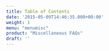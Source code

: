 ```yaml
---
title: Table of Contents
date: '2015-05-09T14:46:35.000+00:00'
weight: 1
menu: "menumisc"
product: "Miscellaneous FAQs"
draft: ''
---
```

